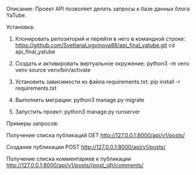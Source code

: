 Описание:
Проект API позволяет делать запросы к базе данных блога YaTube.


Установка:
1. Клонировать репозиторий и перейти в него в командной строке:
https://github.com/SvetlanaLogvinova88/api_final_yatube.git
cd api_final_yatube

2. Cоздать и активировать виртуальное окружение:
python3 -m venv venv
source venv/bin/activate

3. Установить зависимости из файла requirements.txt:
pip install -r requirements.txt

4. Выполнить миграции:
python3 manage.py migrate

5. Запустить проект:
python3 manage.py runserver


Примеры запросов:

Получение списка публикаций GET http://127.0.0.1:8000/api/v1/posts/

Создание публикации POST http://127.0.0.1:8000/api/v1/posts/

Получение списка комментариев к публикации http://127.0.0.1:8000/api/v1/posts/{post_id}/comments/
